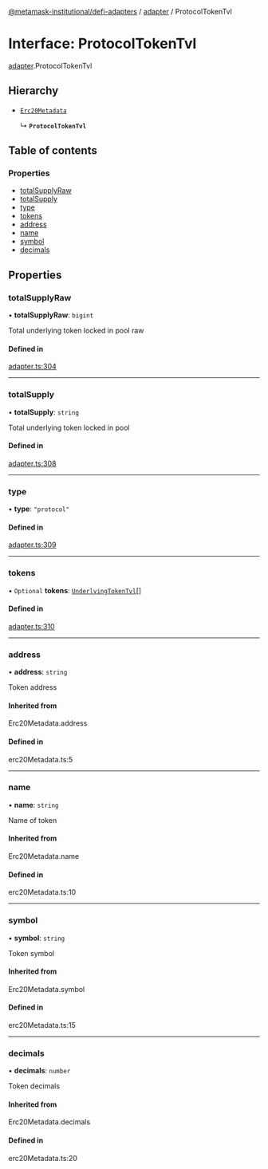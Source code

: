 [@metamask-institutional/defi-adapters](../README.md) / [adapter](../modules/adapter.md) / ProtocolTokenTvl

# Interface: ProtocolTokenTvl

[adapter](../modules/adapter.md).ProtocolTokenTvl

## Hierarchy

- [`Erc20Metadata`](../modules/erc20Metadata.md#erc20metadata)

  ↳ **`ProtocolTokenTvl`**

## Table of contents

### Properties

- [totalSupplyRaw](adapter.ProtocolTokenTvl.md#totalsupplyraw)
- [totalSupply](adapter.ProtocolTokenTvl.md#totalsupply)
- [type](adapter.ProtocolTokenTvl.md#type)
- [tokens](adapter.ProtocolTokenTvl.md#tokens)
- [address](adapter.ProtocolTokenTvl.md#address)
- [name](adapter.ProtocolTokenTvl.md#name)
- [symbol](adapter.ProtocolTokenTvl.md#symbol)
- [decimals](adapter.ProtocolTokenTvl.md#decimals)

## Properties

### totalSupplyRaw

• **totalSupplyRaw**: `bigint`

Total underlying token locked in pool raw

#### Defined in

[adapter.ts:304](https://github.com/consensys-vertical-apps/mmi-defi-adapters/blob/e9d45bd/src/types/adapter.ts#L304)

___

### totalSupply

• **totalSupply**: `string`

Total underlying token locked in pool

#### Defined in

[adapter.ts:308](https://github.com/consensys-vertical-apps/mmi-defi-adapters/blob/e9d45bd/src/types/adapter.ts#L308)

___

### type

• **type**: ``"protocol"``

#### Defined in

[adapter.ts:309](https://github.com/consensys-vertical-apps/mmi-defi-adapters/blob/e9d45bd/src/types/adapter.ts#L309)

___

### tokens

• `Optional` **tokens**: [`UnderlyingTokenTvl`](adapter.UnderlyingTokenTvl.md)[]

#### Defined in

[adapter.ts:310](https://github.com/consensys-vertical-apps/mmi-defi-adapters/blob/e9d45bd/src/types/adapter.ts#L310)

___

### address

• **address**: `string`

Token address

#### Inherited from

Erc20Metadata.address

#### Defined in

erc20Metadata.ts:5

___

### name

• **name**: `string`

Name of token

#### Inherited from

Erc20Metadata.name

#### Defined in

erc20Metadata.ts:10

___

### symbol

• **symbol**: `string`

Token symbol

#### Inherited from

Erc20Metadata.symbol

#### Defined in

erc20Metadata.ts:15

___

### decimals

• **decimals**: `number`

Token decimals

#### Inherited from

Erc20Metadata.decimals

#### Defined in

erc20Metadata.ts:20
